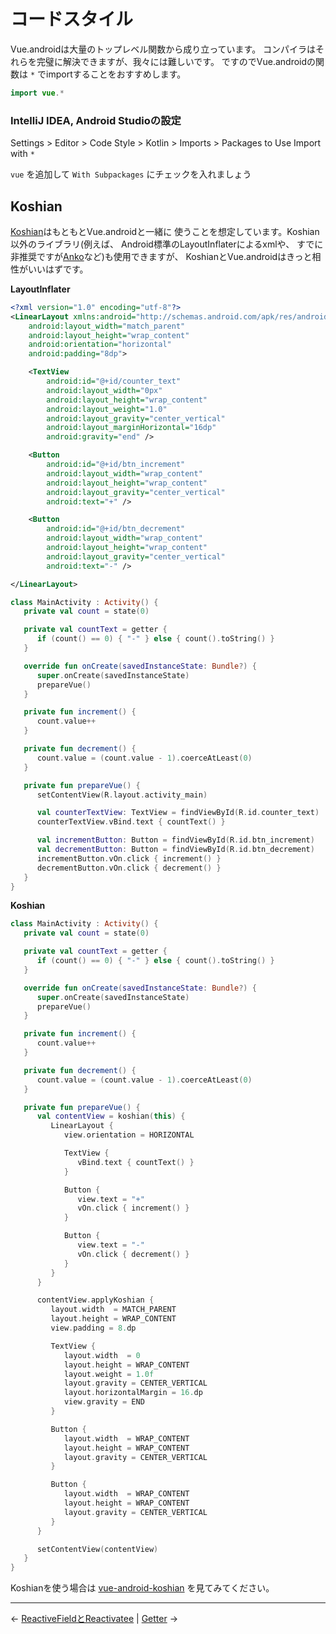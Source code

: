 
コードスタイル
================================================================================

Vue.androidは大量のトップレベル関数から成り立っています。
コンパイラはそれらを完璧に解決できますが、我々には難しいです。
ですのでVue.androidの関数は `*` でimportすることをおすすめします。

```kotlin
import vue.*
```

### IntelliJ IDEA, Android Studioの設定

Settings > Editor > Code Style > Kotlin > Imports > Packages to Use Import with `*`

`vue` を追加して `With Subpackages` にチェックを入れましょう


Koshian
--------------------------------------------------------------------------------

[Koshian](https://github.com/wcaokaze/Koshian)はもともとVue.androidと一緒に
使うことを想定しています。Koshian以外のライブラリ(例えば、
Android標準のLayoutInflaterによるxmlや、
すでに非推奨ですが[Anko](https://github.com/Kotlin/anko)など)も使用できますが、
KoshianとVue.androidはきっと相性がいいはずです。

**LayoutInflater**
```xml
<?xml version="1.0" encoding="utf-8"?>
<LinearLayout xmlns:android="http://schemas.android.com/apk/res/android"
    android:layout_width="match_parent"
    android:layout_height="wrap_content"
    android:orientation="horizontal"
    android:padding="8dp">

    <TextView
        android:id="@+id/counter_text"
        android:layout_width="0px"
        android:layout_height="wrap_content"
        android:layout_weight="1.0"
        android:layout_gravity="center_vertical"
        android:layout_marginHorizontal="16dp"
        android:gravity="end" />

    <Button
        android:id="@+id/btn_increment"
        android:layout_width="wrap_content"
        android:layout_height="wrap_content"
        android:layout_gravity="center_vertical"
        android:text="+" />

    <Button
        android:id="@+id/btn_decrement"
        android:layout_width="wrap_content"
        android:layout_height="wrap_content"
        android:layout_gravity="center_vertical"
        android:text="-" />

</LinearLayout>
```
```kotlin
class MainActivity : Activity() {
   private val count = state(0)

   private val countText = getter {
      if (count() == 0) { "-" } else { count().toString() }
   }

   override fun onCreate(savedInstanceState: Bundle?) {
      super.onCreate(savedInstanceState)
      prepareVue()
   }

   private fun increment() {
      count.value++
   }

   private fun decrement() {
      count.value = (count.value - 1).coerceAtLeast(0)
   }

   private fun prepareVue() {
      setContentView(R.layout.activity_main)

      val counterTextView: TextView = findViewById(R.id.counter_text)
      counterTextView.vBind.text { countText() }

      val incrementButton: Button = findViewById(R.id.btn_increment)
      val decrementButton: Button = findViewById(R.id.btn_decrement)
      incrementButton.vOn.click { increment() }
      decrementButton.vOn.click { decrement() }
   }
}
```

**Koshian**
```kotlin
class MainActivity : Activity() {
   private val count = state(0)

   private val countText = getter {
      if (count() == 0) { "-" } else { count().toString() }
   }

   override fun onCreate(savedInstanceState: Bundle?) {
      super.onCreate(savedInstanceState)
      prepareVue()
   }

   private fun increment() {
      count.value++
   }

   private fun decrement() {
      count.value = (count.value - 1).coerceAtLeast(0)
   }

   private fun prepareVue() {
      val contentView = koshian(this) {
         LinearLayout {
            view.orientation = HORIZONTAL

            TextView {
               vBind.text { countText() }
            }

            Button {
               view.text = "+"
               vOn.click { increment() }
            }

            Button {
               view.text = "-"
               vOn.click { decrement() }
            }
         }
      }

      contentView.applyKoshian {
         layout.width  = MATCH_PARENT
         layout.height = WRAP_CONTENT
         view.padding = 8.dp

         TextView {
            layout.width  = 0
            layout.height = WRAP_CONTENT
            layout.weight = 1.0f
            layout.gravity = CENTER_VERTICAL
            layout.horizontalMargin = 16.dp
            view.gravity = END
         }

         Button {
            layout.width  = WRAP_CONTENT
            layout.height = WRAP_CONTENT
            layout.gravity = CENTER_VERTICAL
         }

         Button {
            layout.width  = WRAP_CONTENT
            layout.height = WRAP_CONTENT
            layout.gravity = CENTER_VERTICAL
         }
      }

      setContentView(contentView)
   }
}
```
Koshianを使う場合は
[vue-android-koshian](https://github.com/wcaokaze/Vue.android/tree/master/vue-android-koshian)
を見てみてください。


* * * * * * * * * * * * * * * * * * * * * * * * * * * * * * * * * * * * * * * *

← [ReactiveFieldとReactivatee](ReactiveFields-and-Reactivatees.md)  |  [Getter](Getters.md) →

